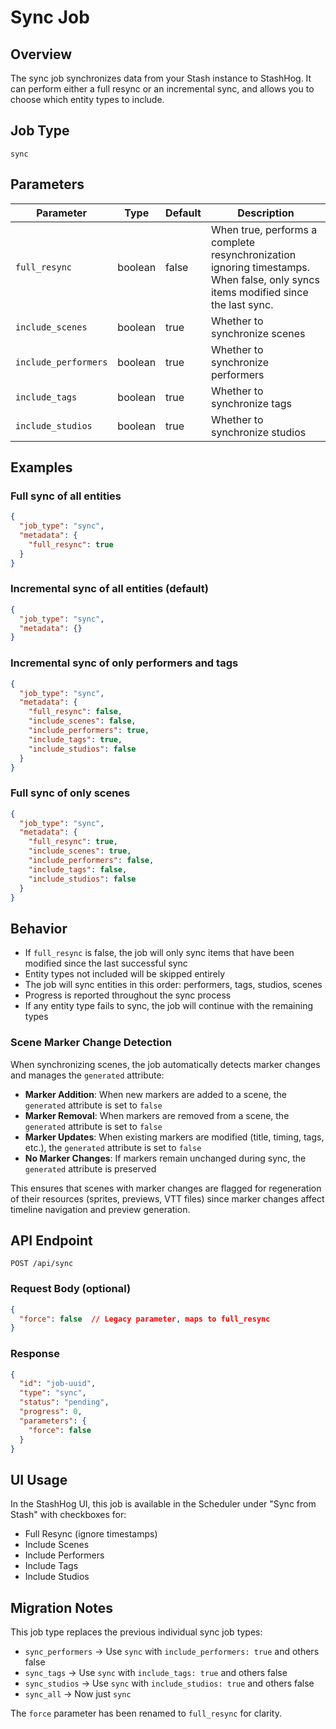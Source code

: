 # Sync Job

## Overview
The sync job synchronizes data from your Stash instance to StashHog. It can perform either a full resync or an incremental sync, and allows you to choose which entity types to include.

## Job Type
`sync`

## Parameters

| Parameter | Type | Default | Description |
|-----------|------|---------|-------------|
| `full_resync` | boolean | false | When true, performs a complete resynchronization ignoring timestamps. When false, only syncs items modified since the last sync. |
| `include_scenes` | boolean | true | Whether to synchronize scenes |
| `include_performers` | boolean | true | Whether to synchronize performers |
| `include_tags` | boolean | true | Whether to synchronize tags |
| `include_studios` | boolean | true | Whether to synchronize studios |

## Examples

### Full sync of all entities
```json
{
  "job_type": "sync",
  "metadata": {
    "full_resync": true
  }
}
```

### Incremental sync of all entities (default)
```json
{
  "job_type": "sync",
  "metadata": {}
}
```

### Incremental sync of only performers and tags
```json
{
  "job_type": "sync",
  "metadata": {
    "full_resync": false,
    "include_scenes": false,
    "include_performers": true,
    "include_tags": true,
    "include_studios": false
  }
}
```

### Full sync of only scenes
```json
{
  "job_type": "sync",
  "metadata": {
    "full_resync": true,
    "include_scenes": true,
    "include_performers": false,
    "include_tags": false,
    "include_studios": false
  }
}
```

## Behavior
- If `full_resync` is false, the job will only sync items that have been modified since the last successful sync
- Entity types not included will be skipped entirely
- The job will sync entities in this order: performers, tags, studios, scenes
- Progress is reported throughout the sync process
- If any entity type fails to sync, the job will continue with the remaining types

### Scene Marker Change Detection
When synchronizing scenes, the job automatically detects marker changes and manages the `generated` attribute:

- **Marker Addition**: When new markers are added to a scene, the `generated` attribute is set to `false`
- **Marker Removal**: When markers are removed from a scene, the `generated` attribute is set to `false`  
- **Marker Updates**: When existing markers are modified (title, timing, tags, etc.), the `generated` attribute is set to `false`
- **No Marker Changes**: If markers remain unchanged during sync, the `generated` attribute is preserved

This ensures that scenes with marker changes are flagged for regeneration of their resources (sprites, previews, VTT files) since marker changes affect timeline navigation and preview generation.

## API Endpoint
`POST /api/sync`

### Request Body (optional)
```json
{
  "force": false  // Legacy parameter, maps to full_resync
}
```

### Response
```json
{
  "id": "job-uuid",
  "type": "sync",
  "status": "pending",
  "progress": 0,
  "parameters": {
    "force": false
  }
}
```

## UI Usage
In the StashHog UI, this job is available in the Scheduler under "Sync from Stash" with checkboxes for:
- Full Resync (ignore timestamps)
- Include Scenes
- Include Performers  
- Include Tags
- Include Studios

## Migration Notes
This job type replaces the previous individual sync job types:
- `sync_performers` → Use `sync` with `include_performers: true` and others false
- `sync_tags` → Use `sync` with `include_tags: true` and others false
- `sync_studios` → Use `sync` with `include_studios: true` and others false
- `sync_all` → Now just `sync`

The `force` parameter has been renamed to `full_resync` for clarity.